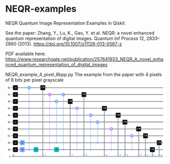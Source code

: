 # NEQR-examples
NEQR Quantum Image Representation Examples in Qiskit

See the paper:
Zhang, Y., Lu, K., Gao, Y. et al. NEQR: a novel enhanced quantum representation of digital images. Quantum Inf Process 12, 2833–2860 (2013). https://doi.org/10.1007/s11128-013-0567-z

PDF available here:
https://www.researchgate.net/publication/257641933_NEQR_A_novel_enhanced_quantum_representation_of_digital_images

NEQR_example_4_pixel_8bpp.py
The example from the paper with 4 pixels of 8 bits per pixel grayscale
![4 pixel 8 bpp NEQR circuit diagram](4pixel_8bpp.png)
